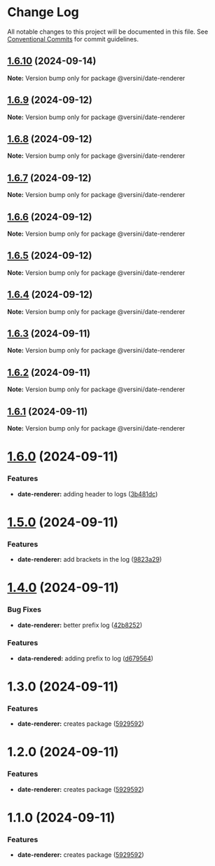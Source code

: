 # Change Log

All notable changes to this project will be documented in this file.
See [Conventional Commits](https://conventionalcommits.org) for commit guidelines.

## [1.6.10](https://github.com/aversini/monorepo/compare/@versini/date-renderer@1.6.9...@versini/date-renderer@1.6.10) (2024-09-14)

**Note:** Version bump only for package @versini/date-renderer





## [1.6.9](https://github.com/aversini/monorepo/compare/@versini/date-renderer@1.6.3...@versini/date-renderer@1.6.9) (2024-09-12)

**Note:** Version bump only for package @versini/date-renderer





## [1.6.8](https://github.com/aversini/monorepo/compare/@versini/date-renderer@1.6.7...@versini/date-renderer@1.6.8) (2024-09-12)

**Note:** Version bump only for package @versini/date-renderer





## [1.6.7](https://github.com/aversini/monorepo/compare/@versini/date-renderer@1.6.6...@versini/date-renderer@1.6.7) (2024-09-12)

**Note:** Version bump only for package @versini/date-renderer





## [1.6.6](https://github.com/aversini/monorepo/compare/@versini/date-renderer@1.6.5...@versini/date-renderer@1.6.6) (2024-09-12)

**Note:** Version bump only for package @versini/date-renderer





## [1.6.5](https://github.com/aversini/monorepo/compare/@versini/date-renderer@1.6.4...@versini/date-renderer@1.6.5) (2024-09-12)

**Note:** Version bump only for package @versini/date-renderer





## [1.6.4](https://github.com/aversini/monorepo/compare/@versini/date-renderer@1.6.3...@versini/date-renderer@1.6.4) (2024-09-12)

**Note:** Version bump only for package @versini/date-renderer





## [1.6.3](https://github.com/aversini/monorepo/compare/@versini/date-renderer@1.6.2...@versini/date-renderer@1.6.3) (2024-09-11)

**Note:** Version bump only for package @versini/date-renderer





## [1.6.2](https://github.com/aversini/monorepo/compare/@versini/date-renderer@1.6.1...@versini/date-renderer@1.6.2) (2024-09-11)

**Note:** Version bump only for package @versini/date-renderer





## [1.6.1](https://github.com/aversini/monorepo/compare/@versini/date-renderer@1.6.0...@versini/date-renderer@1.6.1) (2024-09-11)

**Note:** Version bump only for package @versini/date-renderer





# [1.6.0](https://github.com/aversini/monorepo/compare/@versini/date-renderer@1.5.0...@versini/date-renderer@1.6.0) (2024-09-11)


### Features

* **date-renderer:** adding header to logs ([3b481dc](https://github.com/aversini/monorepo/commit/3b481dcbf984b5b9f7e25eef0bf7c214b960dc96))





# [1.5.0](https://github.com/aversini/monorepo/compare/@versini/date-renderer@1.4.0...@versini/date-renderer@1.5.0) (2024-09-11)


### Features

* **date-renderer:** add brackets in the log ([9823a29](https://github.com/aversini/monorepo/commit/9823a29f904350be35e4d4812914e32f842fc4ac))





# [1.4.0](https://github.com/aversini/monorepo/compare/@versini/date-renderer@1.3.0...@versini/date-renderer@1.4.0) (2024-09-11)


### Bug Fixes

* **date-renderer:** better prefix log ([42b8252](https://github.com/aversini/monorepo/commit/42b82521500cb2c8db02c1fa5e6e122197238dd1))


### Features

* **data-rendered:** adding prefix to log ([d679564](https://github.com/aversini/monorepo/commit/d67956496c0399aff481278fe96ef73801e37afc))





# 1.3.0 (2024-09-11)


### Features

* **date-renderer:** creates package ([5929592](https://github.com/aversini/monorepo/commit/59295923b978456765f09faf34add4cf22447901))





# 1.2.0 (2024-09-11)


### Features

* **date-renderer:** creates package ([5929592](https://github.com/aversini/monorepo/commit/59295923b978456765f09faf34add4cf22447901))





# 1.1.0 (2024-09-11)


### Features

* **date-renderer:** creates package ([5929592](https://github.com/aversini/monorepo/commit/59295923b978456765f09faf34add4cf22447901))
